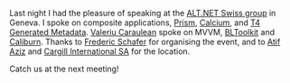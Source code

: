 Last night I had the pleasure of speaking at the [ALT.NET Swiss group](http://www.altdotnet.ch/) in Geneva. 
I spoke on composite applications, [Prism](http://www.codeplex.com/CompositeWPF), [Calcium](http://www.calciumsdk.net/), and [T4 Generated Metadata](http://www.codeproject.com/KB/codegen/T4Metadata.aspx). 
[Valeriu Caraulean](http://blog.caraulean.com/) spoke on MVVM, [BLToolkit](http://bltoolkit.net/) and [Caliburn](http://caliburn.codeplex.com/). 
Thanks to [Frederic Schafer](http://blog.octo.com/) for organising the event, and to [Atif Aziz](http://www.raboof.com/) and [Cargill International SA](http://www.cargill.com/worldwide/switzerland/index.jsp) for the location.

Catch us at the next meeting!